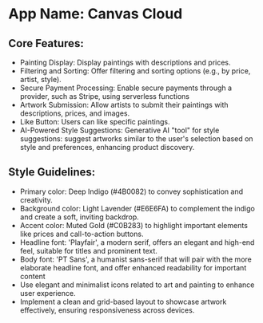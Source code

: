 # **App Name**: Canvas Cloud

## Core Features:

- Painting Display: Display paintings with descriptions and prices.
- Filtering and Sorting: Offer filtering and sorting options (e.g., by price, artist, style).
- Secure Payment Processing: Enable secure payments through a provider, such as Stripe, using serverless functions
- Artwork Submission: Allow artists to submit their paintings with descriptions, prices, and images.
- Like Button: Users can like specific paintings.
- AI-Powered Style Suggestions: Generative AI "tool" for style suggestions: suggest artworks similar to the user's selection based on style and preferences, enhancing product discovery.

## Style Guidelines:

- Primary color: Deep Indigo (#4B0082) to convey sophistication and creativity.
- Background color: Light Lavender (#E6E6FA) to complement the indigo and create a soft, inviting backdrop.
- Accent color: Muted Gold (#C0B283) to highlight important elements like prices and call-to-action buttons.
- Headline font: 'Playfair', a modern serif, offers an elegant and high-end feel, suitable for titles and prominent text.
- Body font: 'PT Sans', a humanist sans-serif that will pair with the more elaborate headline font, and offer enhanced readability for important content
- Use elegant and minimalist icons related to art and painting to enhance user experience.
- Implement a clean and grid-based layout to showcase artwork effectively, ensuring responsiveness across devices.